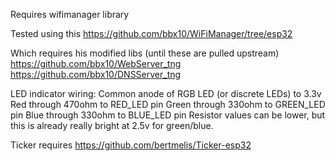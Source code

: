 Requires wifimanager library

Tested using this
https://github.com/bbx10/WiFiManager/tree/esp32

Which requires his modified libs (until these are pulled upstream)
https://github.com/bbx10/WebServer_tng
https://github.com/bbx10/DNSServer_tng

LED indicator wiring:
Common anode of RGB LED (or discrete LEDs) to 3.3v
Red through 470ohm to RED_LED pin
Green  through 330ohm to GREEN_LED pin
Blue  through 330ohm to BLUE_LED pin
Resistor values can be lower, but this is already really bright at 2.5v for green/blue.


Ticker requires https://github.com/bertmelis/Ticker-esp32